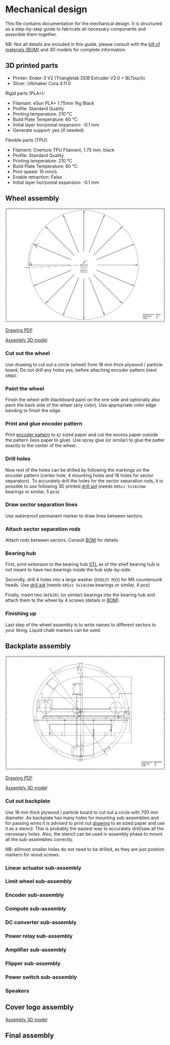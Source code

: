 
# Mechanical design

This file contains documentation for the mechanical design. It is structured as a step-by-step guide to fabricate all necessary components and assemble them together.

NB: Not all details are included in this guide, please consult with the [bill of materials (BOM)](../bom.pdf) and 3D models for complete information.

## 3D printed parts

* Printer: Ender-3 V2 (Trianglelab DDB Extruder V2.0 + BLTouch)
* Slicer: Ultimaker Cura 4.11.0

Rigid parts (PLA+):

* Filamant: eSun PLA+ 1.75mm 1kg Black
* Profile: Standard Quality
* Printing temperature: 210 °C
* Build Plate Temperature: 60 °C
* Initial layer horizontal expansion: -0.1 mm
* Generate support: yes (if needed)

Flexible parts (TPU):

* Filament: Overture TPU Filament, 1.75 mm, black
* Profile: Standard Quality
* Printing temperature: 210 °C
* Build Plate Temperature: 60 °C
* Print speed: 10 mm/s
* Enable retraction: False
* Initial layer horizontal expansion: -0.1 mm

## Wheel assembly

![](imgs/wheel%20drawing.png)

[Drawing PDF](wheel/wheel%20drawing.pdf)

[Assembly 3D model](wheel/wheel%20assembly.STL)

### Cut out the wheel

Use drawing to cut out a circle (wheel) from 18 mm thick plywood / particle board. Do not drill any holes yes, before attaching encoder pattern (next step).

### Paint the wheel

Finish the wheel with blackboard paint on the one side and optionally also paint the back side of the wheel (any color). Use appropriate color edge banding to finish the edge.

### Print and glue encoder pattern 

Print [encoder pattern](wheel/encoder_pattern/pattern.pdf) to `A2` sized paper and cut the excess paper outside the pattern (less paper to glue). Use spray glue (or similar) to glue the patter exactly to the center of the wheel.

### Drill holes

Now rest of the holes can be drilled by following the markings on the encoder pattern (center hole, 4 mounting holes and 16 holes for sector separators). To accurately drill the holes for the sector separation rods, it is possible to use following 3D printed [drill aid](wheel/drill%20aid.STL) (needs `605zz 5x14x5mm` bearings or similar, 5 pcs)


### Draw sector separation lines

Use waterproof permanent marker to draw lines between sectors.

### Attach sector separation rods

Attach rods between sectors. Consult [BOM](../bom.pdf) for details.


### Bearing hub

First, print extension to the bearing hub [STL](wheel/bearing%20hub%20ext.STL) as of the shelf bearing hub is not meant to have two bearings inside the hub side-by-side.

Secondly, drill 4 holes into a large washer (`DIN125 M33`) for M5 countersunk heads. Use [drill aid](wheel/drill%20aid%202.STL) (needs `605zz 5x14x5mm` bearings or similar, 4 pcs)

Finally, insert two `SKF6201` (or similar) bearings into the bearing hub and attach them to the wheel by 4 screws (details in [BOM](../bom.pdf)).

### Finishing up

Last step of the wheel assembly is to write names to different sectors to your liking. Liquid chalk markers can be used.

## Backplate assembly

![](imgs/backplate%20drawing.png)

[Drawing PDF](backplate/backplate%20drawing.pdf)

[Assembly 3D model](backplate/backplate%20assembly.STL)

### Cut out backplate

Use 18 mm thick plywood / particle board to cut out a circle with 700 mm diameter. As backplate has many holes for mounting sub-assemblies and for passing wires it is advised to print out [drawing](backplate/backplate%20drawing.pdf) to `A0` sized paper and use it as a stencil. This is probably the easiest way to accurately drill/saw all the necessary holes. Also, the stencil can be used in assembly phase to mount all the sub-assemblies correctly.

NB: all/most smaller holes do not need to be drilled, as they are just position markers for wood screws.



### Linear actuator sub-assembly


### Limit wheel sub-assembly


### Encoder sub-assembly


### Compute sub-assembly


### DC converter sub-assembly


### Power relay sub-assembly


### Amplifier sub-assembly


### Flipper sub-assembly



### Power switch sub-assembly


### Speakers


## Cover logo assembly

[Assembly 3D model](cover/cover%20assembly.STL)


## Final assembly







